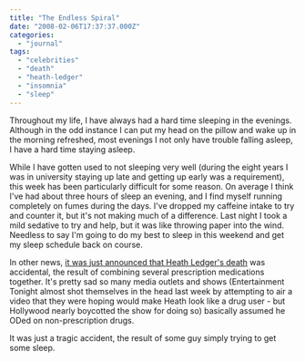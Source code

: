 ```yaml
---
title: "The Endless Spiral"
date: "2008-02-06T17:37:37.000Z"
categories: 
  - "journal"
tags: 
  - "celebrities"
  - "death"
  - "heath-ledger"
  - "insomnia"
  - "sleep"
---
```


Throughout my life, I have always had a hard time sleeping in the evenings. Although in the odd instance I can put my head on the pillow and wake up in the morning refreshed, most evenings I not only have trouble falling asleep, I have a hard time staying asleep.

While I have gotten used to not sleeping very well (during the eight years I was in university staying up late and getting up early was a requirement), this week has been particularly difficult for some reason. On average I think I've had about three hours of sleep an evening, and I find myself running completely on fumes during the days. I've dropped my caffeine intake to try and counter it, but it's not making much of a difference. Last night I took a mild sedative to try and help, but it was like throwing paper into the wind. Needless to say I'm going to do my best to sleep in this weekend and get my sleep schedule back on course.

In other news, [it was just announced that Heath Ledger's death](http://www.cnn.com/2008/SHOWBIZ/Movies/02/06/heath.ledger/index.html) was accidental, the result of combining several prescription medications together. It's pretty sad so many media outlets and shows (Entertainment Tonight almost shot themselves in the head last week by attempting to air a video that they were hoping would make Heath look like a drug user - but Hollywood nearly boycotted the show for doing so) basically assumed he ODed on non-prescription drugs.

It was just a tragic accident, the result of some guy simply trying to get some sleep.
